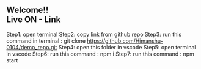 ## Welcome!! <br/> Live ON - Link

Step1: open terminal
Step2: copy link from github repo
Step3: run this command in terminal : git clone https://github.com/Himanshu-0104/demo_repo.git
Step4: open this folder in vscode
Step5: open terminal in vscode
Step6: run this command : npm i 
Step7: run this command : npm start